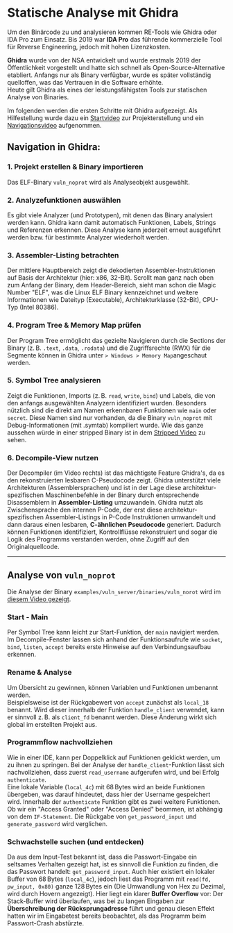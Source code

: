 # Statische Analyse mit Ghidra

Um den Binärcode zu und analysieren kommen RE-Tools wie Ghidra oder IDA Pro zum Einsatz.
Bis 2019 war **IDA Pro** das führende kommerzielle Tool für Reverse Engineering, jedoch mit hohen Lizenzkosten.  

**Ghidra** wurde von der NSA entwickelt und wurde erstmals 2019 der Öffentlichkeit vorgestellt und hatte sich schnell als Open-Source-Alternative etabliert. Anfangs nur als Binary verfügbar, wurde es später vollständig quelloffen, was das Vertrauen in die Software erhöhte.  
Heute gilt Ghidra als eines der leistungsfähigsten Tools zur statischen Analyse von Binaries.

Im folgenden werden die ersten Schritte mit Ghidra aufgezeigt. Als Hilfestellung wurde dazu ein [Startvideo](videos/02_create_project.mkv) zur Projekterstellung und ein [Navigationsvideo](videos/03_navigating_in_ghidra.mkv) aufgenommen.


## Navigation in Ghidra:
### 1. **Projekt erstellen & Binary importieren**  
Das ELF-Binary `vuln_noprot` wird als Analyseobjekt ausgewählt.


### 2. **Analyzefunktionen auswählen**  
Es gibt viele Analyzer (und Prototypen), mit denen das Binary analysiert werden kann.
Ghidra kann damit automatisch Funktionen, Labels, Strings und Referenzen erkennen. 
Diese Analyse kann jederzeit erneut ausgeführt werden bzw. für bestimmte Analyzer wiederholt werden.


### 3. **Assembler-Listing betrachten**  
Der mittlere Hauptbereich zeigt die dekodierten Assembler-Instruktionen auf Basis der Architektur (hier: x86, 32-Bit). Scrollt man ganz nach oben zum Anfang der Binary, dem Header-Bereich, sieht man schon die Magic Number "ELF", was die Linux ELF Binary kennzeichnet und weitere Informationen wie Dateityp (Executable), Architekturklasse (32-Bit), CPU-Typ (Intel 80386).


### 4. **Program Tree & Memory Map prüfen**  
Der Program Tree ermöglicht das gezielte Navigieren durch die Sections der Binary (z. B. `.text`, `.data`, `.rodata`) und die Zugriffsrechte (RWX) für die Segmente können in Ghidra unter `> Windows > Memory Map`angeschaut werden.


### 5. **Symbol Tree analysieren**  
Zeigt die Funktionen, Imports (z. B. `read`, `write`, `bind`) und Labels, die von den anfangs ausgewählten Analyzern identifiziert wurden. Besonders nützlich sind die direkt am Namen erkennbaren Funktionen wie `main` oder `secret`.
Diese Namen sind nur vorhanden, da die Binary `vuln_noprot` mit Debug-Informationen (mit .symtab) kompiliert wurde. 
Wie das ganze aussehen würde in einer stripped Binary ist in dem [Stripped Video](videos/05_stripped.mkv) zu sehen.



### 6. **Decompile-View nutzen**  
Der Decompiler (im Video rechts) ist das mächtigste Feature Ghidra's, da es den rekonstruierten lesbaren C-Pseudocode zeigt.
Ghidra unterstützt viele Architekturen (Assemblersprachen) und ist in der Lage diese architektur-spezifischen Maschinenbefehle in der Binary durch entsprechende Disassemblern in  **Assembler-Listing** umzuwandeln. 
Ghidra nutzt als Zwischensprache den internen P-Code, der erst diese architektur-spezifischen Assembler-Listings in P-Code Instruktionen umwandelt und dann daraus einen lesbaren, **C-ähnlichen Pseudocode** generiert. Dadurch können Funktionen identifiziert, Kontrollflüsse rekonstruiert und sogar die Logik des Programms verstanden werden, ohne Zugriff auf den Originalquellcode.


---


## Analyse von `vuln_noprot`
Die Analyse der Binary `examples/vuln_server/binaries/vuln_norot` wird im [diesem Video gezeigt](videos/04_finding_buffer_overflow.mkv).


### Start - Main
Per Symbol Tree kann leicht zur Start-Funktion, der `main` navigiert werden.
Im Decompile-Fenster lassen sich anhand der Funktionsaufrufe wie `socket`, `bind`, `listen`, `accept` bereits erste Hinweise auf den Verbindungsaufbau erkennen.


### Rename & Analyse  
Um Übersicht zu gewinnen, können Variablen und Funktionen umbenannt werden.  
Beispielsweise ist der Rückgabewert von `accept` zunächst als `local_18` benannt. Wird dieser innerhalb der Funktion `handle_client` verwendet, kann er sinnvoll z. B. als `client_fd` benannt werden. Diese Änderung wirkt sich global im erstellten Projekt aus.


### Programmflow nachvollziehen
Wie in einer IDE, kann per Doppelklick auf Funktionen geklickt werden, um zu ihnen zu springen.
Bei der Analyse der `handle_client`-Funktion lässt sich nachvollziehen, dass zuerst `read_username` aufgerufen wird, und bei Erfolg `authenticate`.  
Eine lokale Variable (`local_4c`) mit 68 Bytes wird an beide Funktionen übergeben, was darauf hindeutet, dass hier der Username gespeichert wird.
Innerhalb der `authenticate` Funktion gibt es zwei weitere Funktionen.
Ob wir ein "Access Granted" oder "Access Denied" beommen, ist abhängig von dem `IF-Statement`.
Die Rückgabe von `get_password_input` und `generate_password` wird verglichen.


### Schwachstelle suchen (und entdecken)  
Da aus dem Input-Test bekannt ist, dass die Passwort-Eingabe ein seltsames Verhalten gezeigt hat, ist es sinnvoll die Funktion zu finden, die das Passwort handelt: `get_password_input`. 
Auch hier existiert ein lokaler Buffer von 68 Bytes (`local_4c`), jedoch liest das Programm mit `read(fd, pw_input, 0x80)` ganze 128 Bytes ein (Die Umwandlung von Hex zu Dezimal, wird durch Hovern angezeigt).
Hier liegt ein klarer **Buffer Overflow** vor: Der Stack-Buffer wird überlaufen, was bei zu langen Eingaben zur **Überschreibung der Rücksprungadresse** führt und genau diesen Effekt hatten wir im Eingabetest bereits beobachtet, als das Programm beim Passwort-Crash abstürzte.
